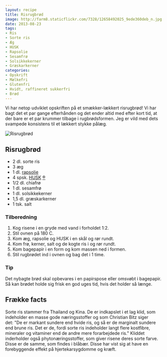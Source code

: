 ```yaml
---
layout: recipe
title: Risrugbrød
image: http://farm8.staticflickr.com/7328/12658492025_9ede360deb_n.jpg
date: 2013-08-23
tags:
- Ris
- Sorte ris
- Æg
- HUSK
- Rapsolie
- Sesamfrø
- Solsikkekerner
- Græskarkerner
categories:
- Opskrift
- Mælkefri
- Glutenfri
- Hvidt, raffineret sukkerfri
- Brød
---
```


Vi har netop udviklet opskriften på et smækker-lækkert risrugbrød! Vi har bagt
det et par gange efterhånden og det ender altid med efter kort tid, at der bare
er et par krummer tilbage i rugbrødsformen. Jeg er vild med dets svampede
konsistens til et lækkert stykke pålæg.

![Risrugbrød](http://farm8.staticflickr.com/7328/12658492025_9ede360deb.jpg)

## Risrugbrød
- 2 dl. sorte ris
- 3 æg
- 1 dl. [rapsolie](http://www.roedbakkegaard.dk/)
- 4 spsk. [HUSK](http://www.husk.dk/) [®](http://www.husk.dk/)
- 1/2 dl. chiafrø
- 1 dl. sesamfrø
- 1 dl. solsikkekerner
- 1,5 dl. græskarkerner
- 1 tsk. salt

### Tilberedning
1. Kog risene i en gryde med vand i forholdet 1:2.
2. Stil ovnen på 180 C.
3. Kom æg, rapsolie og HUSK i en skål og rør rundt.
4. Kom frø, kerner, salt og de kogte ris i og rør rundt.
5. Kom bagepapir i en form og kom massen ned i formen.
6. Stil rugbrødet ind i ovnen og bag det i 1 time. 

### Tip
Det nybagte brød skal opbevares i en papirspose eller omsvøbt i bagepapir. Så
kan brødet holde sig frisk en god uges tid, hvis det holder så længe.

## Frække facts
Sorte ris stammer fra Thailand og Kina. De er indkapslet i et lag klid, som
indeholder en masse gode næringsstoffer og som Christian Bitz siger det: "De er
markant sundere end hvide ris, og så er de marginalt sundere end brune ris. Det
er de, fordi sorte ris indeholder langt flere kostfibre, mineraler og vitaminer
end de andre mere forarbejdede ris." Kliddet inderholder også
phytonæringsstoffer, som giver risene deres sorte farve. Disse er de samme, som
findes i blåbær. Disse har vist sig at have en forebyggende effekt på
hjertekarsygdomme og kræft.
